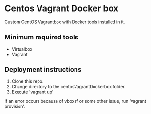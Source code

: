 # Centos Vagrant Docker box
Custom CentOS Vagrantbox with Docker tools installed in it.

## Minimum required tools
- Virtualbox
- Vagrant

## Deployment instructions
1. Clone this repo.
2. Change directory to the centosVagrantDockerbox folder.
3. Execute 'vagrant up'

If an error occurs because of vboxsf or some other issue, run 'vagrant provision'. 

